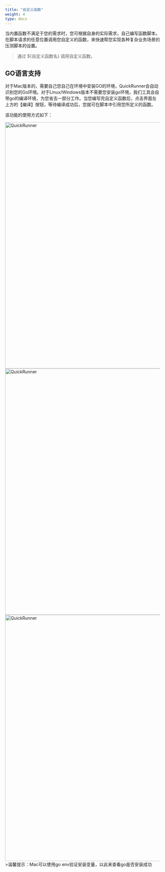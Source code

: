 ```yaml
---
title: "自定义函数"
weight: 4
type: docs
---
```

当内置函数不满足于您的需求时，您可根据自身的实际需求，自己编写函数脚本。在脚本请求的任意位置调用您自定义的函数，来快速帮您实现各种复杂业务场景的压测脚本的设置。
>通过 ${自定义函数名} 调用自定义函数。<br/>

## GO语言支持

 对于Mac版本的，需要自己您自己在环境中安装GO的环境，QuickRunner会自动识别您的Go环境。对于Linux/Windows版本不需要您安装go环境，我们工具会自带go的编译环境，为您省去一部分工作。当您编写完自定义函数后，点击界面左上方的【编译】按钮，等待编译成功后，您就可在脚本中引用您所定义的函数。

该功能的使用方式如下：

<img src="/image/QuickRunner/direction/function_parameter1.png" alt="QuickRunner" width="800">
<img src="/image/QuickRunner/direction/function_parameter2.png" alt="QuickRunner" width="800">
<img src="/image/QuickRunner/direction/function_parameter3.png" alt="QuickRunner" width="800">
<br/>
>温馨提示：Mac可以使用go env验证安装变量，以此来查看go是否安装成功<br/>










